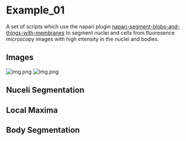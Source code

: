 # Example_01
 
A set of scripts which use the napari plugin [napari-segment-blobs-and-things-with-membranes](https://github.com/haesleinhuepf/napari-segment-blobs-and-things-with-membranes) to segment nuclei and cells from fluoresence microscopy images with high intensity in the nuclei and bodies.

## Images
![img.png](https://github.com/vanessadao31/Example_01/Images/IMG1.png)
![img.png](https://github.com/vanessadao31/Example_01/Images/IMG2.png)


## Nuceli Segmentation

## Local Maxima

## Body Segmentation
